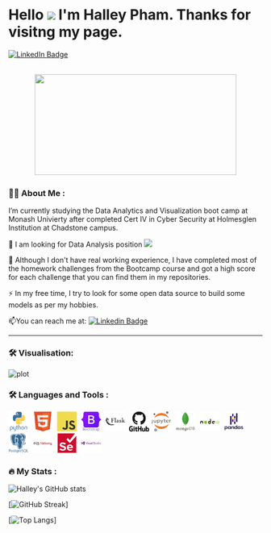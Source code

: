 <h1>
  Hello 
  <img src="https://media.giphy.com/media/hvRJCLFzcasrR4ia7z/giphy.gif" width="30px"/>
  I'm Halley Pham. Thanks for visitng my page.
</h1>

<div id="badges">
  <a href="https://www.linkedin.com/in/halley-pham">
    <img src="https://img.shields.io/badge/LinkedIn-blue?style=for-the-badge&logo=linkedin&logoColor=white" alt="LinkedIn Badge"/>  
  </a>  
  </div>
  <div><img src="https://komarev.com/ghpvc/?username=Alphaomegainfinity&style=flat-square&color=blue" alt=""/></div>
 <div align="center"> 
<p><a href="https://giphy.com/gifs/city-marketing-public-gh0RRgkTXedvF0pDc0"></a></p>
</div>

<div align="center">
  <img src="https://media.giphy.com/media/dWesBcTLavkZuG35MI/giphy.gif" width="400" height="200"/>
</div>

### :man_technologist: About Me :
I’m currently studying the Data Analytics and Visualization boot camp at Monash Univierty after completed Cert IV in Cyber Security at Holmesglen Institution at Chadstone campus.

:telescope: I am looking for Data Analysis position <img src="https://media.giphy.com/media/WUlplcMpOCEmTGBtBW/giphy.gif" width="30">

:seedling: Although I don't have real working experience, I have completed most of the homework challenges from the Bootcamp course and got a high score for each challenge that you can find them in my repositories.

:zap: In my free time, I try to look for some open data source to build some models as per my hobbies.

:mailbox:You can reach me at: [![Linkedin Badge](https://img.shields.io/badge/-HalleyPham-blue?style=flat&logo=Linkedin&logoColor=white)]("https://www.linkedin.com/in/halley-pham")

---

### :hammer_and_wrench: Visualisation:
![plot](./././Tableau_Citi_Bike_Visualisation/image/68747470733a2f2f63646e6c2e74626c7366742e636f6d2f73697465732f64656661756c742f66696c65732f70616765732f7461626c6561756c6f676f5f686967687265732e706e67.png)

### :hammer_and_wrench: Languages and Tools :
<div>
  <img src="https://github.com/devicons/devicon/blob/master/icons/python/python-original-wordmark.svg" title="Python" alt="Python" width="40" height="40"/>&nbsp;
  <img src="https://github.com/devicons/devicon/blob/master/icons/html5/html5-original.svg" title="HTML5" alt="HTML" width="40" height="40"/>&nbsp;
  <img src="https://github.com/devicons/devicon/blob/master/icons/javascript/javascript-original.svg" title="JavaScript" alt="JavaScript" width="40" height="40"/>&nbsp;
  <img src="https://github.com/devicons/devicon/blob/master/icons/bootstrap/bootstrap-original-wordmark.svg" title="BootStrap" alt= "Bootstrap" width="40" height="40"/>&nbsp;
  <img src="https://github.com/devicons/devicon/blob/master/icons/flask/flask-original-wordmark.svg" title="Flask"  alt="Flask" width="40" height="40"/>&nbsp;
  <img src="https://github.com/devicons/devicon/blob/master/icons/github/github-original-wordmark.svg" title="GitHub" alt="GitHub" width="40" height="40"/>
  <img src="https://github.com/devicons/devicon/blob/master/icons/jupyter/jupyter-original-wordmark.svg" title="Jupyter"  alt="Jupyter" width="40" height="40"/>&nbsp;
  <img src="https://github.com/devicons/devicon/blob/master/icons/mongodb/mongodb-original-wordmark.svg" title="MongoDB" alt="MongoDB" width="40" height="40"/>&nbsp;
  <img src="https://github.com/devicons/devicon/blob/master/icons/nodejs/nodejs-original-wordmark.svg" title="NodeJS" alt="NodeJS" width="40" height="40"/>&nbsp;
  <img src="https://github.com/devicons/devicon/blob/master/icons/pandas/pandas-original-wordmark.svg" title="Pandas" alt="Pandas" width="40" height="40"/>&nbsp;
  <img src="https://github.com/devicons/devicon/blob/master/icons/postgresql/postgresql-plain-wordmark.svg" title="PostgreSQL" alt="PostgreSQL" width="40" height="40"/>&nbsp;
  <img src="https://github.com/devicons/devicon/blob/master/icons/sqlalchemy/sqlalchemy-original-wordmark.svg" title="SQL Alchemy" alt="SQL Alchemy" width="40" height="40"/>&nbsp;
  <img src="https://github.com/devicons/devicon/blob/master/icons/selenium/selenium-original.svg" title="Selenium" alt="Selenium" width="40" height="40"/>&nbsp;
  <img src="https://github.com/devicons/devicon/blob/master/icons/visualstudio/visualstudio-plain-wordmark.svg" title="Visual Studio Code" alt="VSCode" width="40" height="40"/>&nbsp;
    
</div>
<div>
  
### :fire: My Stats :
  
![Halley's GitHub stats](https://github-readme-stats.vercel.app/api?username=Alphaomegainfinity&show_icons=true&theme=radical)  

[![GitHub Streak](http://github-readme-streak-stats.herokuapp.com?user=Alphaomegainfinity&theme=dark&date_format=j%20M%5B%20Y%5D)]  

  
[![Top Langs](https://github-readme-stats.vercel.app/api/top-langs/?username=Alphaomegainfinity)]
  
</div> 

<!---
Alphaomegainfinity/Alphaomegainfinity is a ✨ special ✨ repository because its `README.md` (this file) appears on your GitHub profile.
You can click the Preview link to take a look at your changes.
--->



